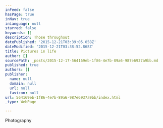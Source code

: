 ```yaml
---
inFeed: false
hasPage: true
inNav: true
inLanguage: null
starred: false
keywords: []
description: Those throughout
datePublished: '2015-12-21T03:39:05.058Z'
dateModified: '2015-12-21T03:38:52.868Z'
title: Pictures in life
author: []
sourcePath: _posts/2015-12-17-564169eb-1f86-4e7b-89a6-987e6937a9bb.md
published: true
authors: []
publisher:
  name: null
  domain: null
  url: null
  favicon: null
url: 564169eb-1f86-4e7b-89a6-987e6937a9bb/index.html
_type: WebPage

---
```

Photography